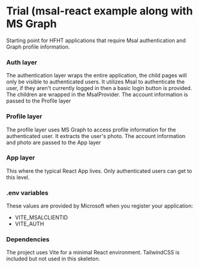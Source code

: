 # Trial (msal-react example along with MS Graph
Starting point for HFHT applications that require Msal authentication and Graph profile information. 

### Auth layer
The authentication layer wraps the entire application, the child pages will only be visible to authenticated users. It utilizes Msal to authenticate the user, if they
aren't currently logged in then a basic login button is provided. The children are wrapped in the MsalProvider. The account information is passed to the Profile layer

### Profile layer
The profile layer uses MS Graph to access profile information for the authenticated user. It extracts the user's photo. The account information and photo are passed
to the App layer

### App layer
This where the typical React App lives. Only authenticated users can get to this level.

### .env variables
These values are provided by Microsoft when you register your application:
- VITE_MSALCLIENTID 
- VITE_AUTH

### Dependencies
The project uses Vite for a minimal React environment. TailwindCSS is included but not used in this skeleton.
